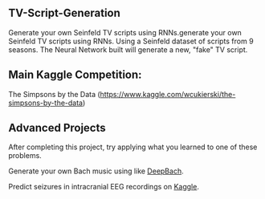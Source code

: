 ## TV-Script-Generation
Generate your own Seinfeld TV scripts using RNNs.generate your own Seinfeld TV scripts using RNNs. 
Using a Seinfeld dataset of scripts from 9 seasons. The Neural Network built will generate a new, "fake" TV script.

## Main Kaggle Competition:
The Simpsons by the Data (https://www.kaggle.com/wcukierski/the-simpsons-by-the-data)

## Advanced Projects
After completing this project, try applying what you learned to one of these problems.

Generate your own Bach music using like [DeepBach](https://arxiv.org/pdf/1612.01010.pdf).

Predict seizures in intracranial EEG recordings on [Kaggle](https://www.kaggle.com/c/seizure-prediction).
